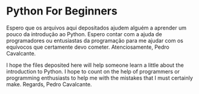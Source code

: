 # Python For Beginners
 
Espero que os arquivos aqui depositados ajudem alguém a aprender um pouco da introdução ao Python.
Espero contar com a ajuda de programadores ou entusiastas da programação para me ajudar com os equívocos que certamente devo cometer.
 Atenciosamente,
 Pedro Cavalcante.


I hope the files deposited here will help someone learn a little about the introduction to Python.
I hope to count on the help of programmers or programming enthusiasts to help me with the mistakes that I must certainly make.
 Regards,
 Pedro Cavalcante.